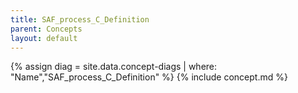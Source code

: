 ```yaml
---
title: SAF_process_C_Definition
parent: Concepts
layout: default
---
```

{% assign diag = site.data.concept-diags | where: "Name","SAF_process_C_Definition" %}
{% include concept.md %}
